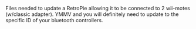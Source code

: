Files needed to update a RetroPie allowing it to be connected to 2 wii-motes (w/classic adapter). YMMV and you will definitely need to update to the specific ID of your bluetooth controllers.
